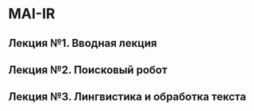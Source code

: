 # MAI-IR
## Лекция №1. Вводная лекция
## Лекция №2. Поисковый робот
## Лекция №3. Лингвистика и обработка текста
